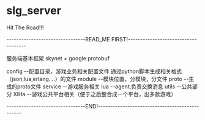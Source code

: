 # slg_server
Hit The Road!!!

--------------------------------READ_ME FIRST!------------------------------------

服务端基本框架 skynet + google protobuf

config  --配置目录，游戏业务相关配置文件 通过python脚本生成相关格式（json,lua,erlang....）的文件
module  --模块位置，分模块，分文件
proto   --生成的proto文件
service --游戏服务相关
lua     --agent,负责交换消息
utils   --公共部分
XiHa    --游戏公共平台相关（便于之后整合成一个平台，出多款游戏）


--------------------------------END!-----------------------------------------------